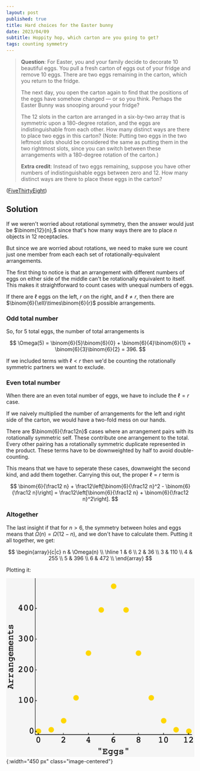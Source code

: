 ```yaml
---
layout: post
published: true
title: Hard choices for the Easter bunny
date: 2023/04/09
subtitle: Hoppity hop, which carton are you going to get?
tags: counting symmetry 
---
```


>**Question**: For Easter, you and your family decide to decorate $10$ beautiful eggs. You pull a fresh carton of eggs out of your fridge and remove $10$ eggs. There are two eggs remaining in the carton, which you return to the fridge.
>
>The next day, you open the carton again to find that the positions of the eggs have somehow changed — or so you think. Perhaps the Easter Bunny was snooping around your fridge?
>
>The $12$ slots in the carton are arranged in a six-by-two array that is symmetric upon a $180$-degree rotation, and the eggs are indistinguishable from each other. How many distinct ways are there to place two eggs in this carton? (Note: Putting two eggs in the two leftmost slots should be considered the same as putting them in the two rightmost slots, since you can switch between these arrangements with a 180-degree rotation of the carton.)
>
>**Extra credit**: Instead of two eggs remaining, suppose you have other numbers of indistinguishable eggs between zero and $12.$ How many distinct ways are there to place these eggs in the carton?

<!--more-->

([FiveThirtyEight](https://fivethirtyeight.com/features/can-you-rescue-your-crew/))

## Solution

If we weren't worried about rotational symmetry, then the answer would just be $\binom{12}{n},$ since that's how many ways there are to place $n$ objects in $12$ receptacles.

But since we are worried about rotations, we need to make sure we count just one member from each each set of rotationally-equivalent arrangements.

The first thing to notice is that an arrangement with different numbers of eggs on either side of the middle can't be rotationally equivalent to itself. This makes it straightforward to count cases with unequal numbers of eggs. 

If there are $\ell$ eggs on the left, $r$ on the right, and $\ell \neq r,$ then there are $\binom{6}{\ell}\times\binom{6}{r}$ possible arrangements. 

### Odd total number

So, for $5$ total eggs, the number of total arrangements is 

$$ \Omega(5) = \binom{6}{5}\binom{6}{0} + \binom{6}{4}\binom{6}{1} + \binom{6}{3}\binom{6}{2} = 396. $$

If we included terms with $\ell < r$ then we'd be counting the rotationally symmetric partners we want to exclude.

### Even total number

When there are an even total number of eggs, we have to include the $\ell = r$ case. 

If we naively multiplied the number of arrangements for the left and right side of the carton, we would have a two-fold mess on our hands.

There are $\binom{6}{\frac12n}$ cases where an arrangement pairs with its rotationally symmetric self. These contribute one arrangement to the total. Every other pairing has a rotationally symmetric duplicate represented in the product. These terms have to be downweighted by half to avoid double-counting.

This means that we have to seperate these cases, downweight the second kind, and add them together. Carrying this out, the proper $\ell=r$ term is

$$ \binom{6}{\frac12 n} + \frac12\left[\binom{6}{\frac12 n}^2 - \binom{6}{\frac12 n}\right] = \frac12\left[\binom{6}{\frac12 n} + \binom{6}{\frac12 n}^2\right]. $$


### Altogether

The last insight if that for $n \gt 6,$ the symmetry between holes and eggs means that $\Omega(n) = \Omega(12-n),$ and we don't have to calculate them. Putting it all together, we get:

$$
  \begin{array}{c|c}
     n & \Omega(n) \\ \hline
     1 & 6 \\
     2 & 36 \\
     3 & 110 \\
     4 & 255 \\
     5 & 396 \\
     6 & 472 \\
  \end{array}
$$

Plotting it:

![](/img/2023-04-09-egg-arrangements.png){:width="450 px" class="image-centered"}

<br>
